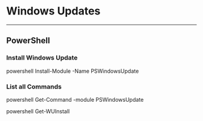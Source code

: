# Windows Updates


---
## PowerShell
### Install Windows Update
powershell
Install-Module -Name PSWindowsUpdate

### List all Commands
powershell
Get-Command -module PSWindowsUpdate


powershell
Get-WUInstall


